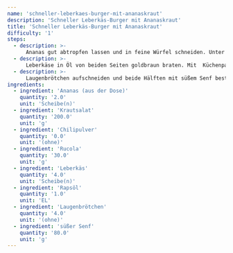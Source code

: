 ```yaml
---
name: 'schneller-leberkaes-burger-mit-ananaskraut'
description: 'Schneller Leberkäs-Burger mit Ananaskraut'
title: 'Schneller Leberkäs-Burger mit Ananaskraut'
difficulty: '1'
steps:
  - description: >-
      Ananas gut abtropfen lassen und in feine Würfel schneiden. Unter den Krautsalat heben und mit Chili abschmecken. Rucola waschen und trocken schütteln.
  - description: >-
      Leberkäse in Öl von beiden Seiten goldbraun braten. Mit  Küchenpapier das Fett abtupfen.
  - description: >-
      Laugenbrötchen aufschneiden und beide Hälften mit süßem Senf bestreichen. Etwas Rucola auf dem Brötchenboden verteilen, Leberkäse darauflegen, etwas Krautsalat darauf verteilen und zum Schluss den Brötchendeckel aufsetzen.
ingredients:
  - ingredient: 'Ananas (aus der Dose)'
    quantity: '2.0'
    unit: 'Scheibe(n)'
  - ingredient: 'Krautsalat'
    quantity: '200.0'
    unit: 'g'
  - ingredient: 'Chilipulver'
    quantity: '0.0'
    unit: '(ohne)'
  - ingredient: 'Rucola'
    quantity: '30.0'
    unit: 'g'
  - ingredient: 'Leberkäs'
    quantity: '4.0'
    unit: 'Scheibe(n)'
  - ingredient: 'Rapsöl'
    quantity: '1.0'
    unit: 'EL'
  - ingredient: 'Laugenbrötchen'
    quantity: '4.0'
    unit: '(ohne)'
  - ingredient: 'süßer Senf'
    quantity: '80.0'
    unit: 'g'
---
```

